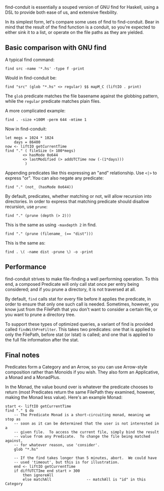 find-conduit is essentially a souped version of GNU find for Haskell, using a
DSL to provide both ease of us, and extensive flexbility.

In its simplest form, let's compare some uses of find to find-conduit.  Bear
in mind that the result of the find function is a conduit, so you're expected
to either sink it to a list, or operate on the file paths as they are yielded.

## Basic comparison with GNU find

A typical find command:

    find src -name '*.hs' -type f -print
    
Would in find-conduit be:

    find "src" (glob "*.hs" <> regular) $$ mapM_C (liftIO . print)

The `glob` predicate matches the file basename against the globbing pattern,
while the `regular` predicate matches plain files.

A more complicated example:

    find . -size +100M -perm 644 -mtime 1
    
Now in find-conduit:

    let megs = 1024 * 1024
        days = 86400
    now <- liftIO getCurrentTime
    find "." ( fileSize (> 100*megs) 
            <> hasMode 0o644
            <> lastModified (> addUTCTime now (-(1*days)))
             )
             
Appending predicates like this expressing an "and" relationship.  Use `<|>` to
express "or".  You can also negate any predicate:

    find "." (not_ (hasMode 0o644))
    
By default, predicates, whether matching or not, will allow recursion into
directories.  In order to express that matching predicate should disallow
recursion, use `prune`:

    find "." (prune (depth (> 2)))
    
This is the same as using `-maxdepth 2` in find.

    find "." (prune (filename_ (== "dist")))
    
This is the same as:

    find . \( -name dist -prune \) -o -print
    
## Performance

find-conduit strives to make file-finding a well performing operation.  To
this end, a composed Predicate will only call stat once per entry being
considered; and if you prune a directory, it is not traversed at all.

By default, `find` calls stat for every file before it applies the predicate,
in order to ensure that only one such call is needed.  Sometimes, however, you
know just from the FilePath that you don't want to consider a certain file, or
you want to prune a directory tree.

To support these types of optimized queries, a variant of find is provided
called `findWithPreFilter`.  This takes two predicates: one that is applied to
only the FilePath, before stat (or lstat) is called; and one that is applied
to the full file information after the stat.

## Final notes

Predicates form a Category and an Arrow, so you can use Arrow-style
composition rather than Monoids if you wish.  They also form an Applicative, a
Monad and a MonadPlus.

In the Monad, the value bound over is whatever the predicate chooses to return
(most Predicates return the same FilePath they examined, however, making the
Monad less value).  Here's an example Monad:

    start <- liftIO getCurrentTime
    find "." $ do
        -- The Predicate Monad is a short-circuiting monad, meaning we stop as
        -- soon as it can be determined that the user is not interested in a
        -- given file.  To access the current file, simply bind the result
        -- value from any Predicate.  To change the file being matched against,
        -- for whatever reason, use 'consider'.
        glob "*.hs"

        -- If the find takes longer than 5 minutes, abort.  We could have
        -- used 'timeout', but this is for illustration.
        end <- liftIO getCurrentTime
        if diffUTCTIme end start > 300
            then ignoreAll
            else matchAll                -- matchAll is "id" in this Category
